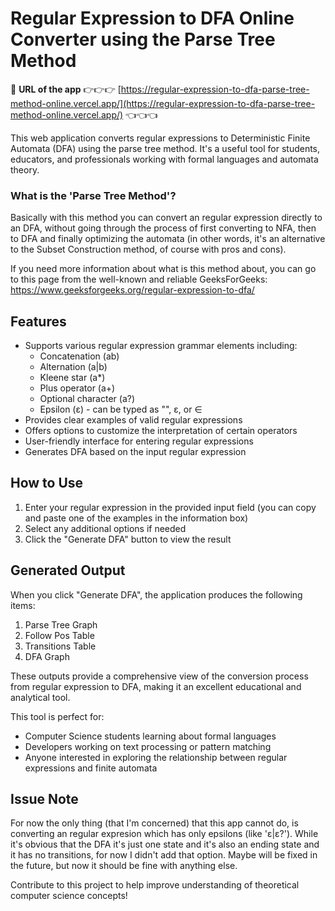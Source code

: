 # Regular Expression to DFA Online Converter using the Parse Tree Method

🔗 **URL of the app** 👉👉👉 [https://regular-expression-to-dfa-parse-tree-method-online.vercel.app/](https://regular-expression-to-dfa-parse-tree-method-online.vercel.app/) 👈👈👈

This web application converts regular expressions to Deterministic Finite Automata (DFA) using the parse tree method. It's a useful tool for students, educators, and professionals working with formal languages and automata theory.

### What is the 'Parse Tree Method'?
Basically with this method you can convert an regular expression directly to an DFA, without going through the process of first converting to NFA, then to DFA and finally optimizing the automata (in other words, it's an alternative to the Subset Construction method, of course with pros and cons).

If you need more information about what is this method about, you can go to this page from the well-known and reliable GeeksForGeeks: https://www.geeksforgeeks.org/regular-expression-to-dfa/

## Features

- Supports various regular expression grammar elements including:
  - Concatenation (ab)
  - Alternation (a|b)
  - Kleene star (a*)
  - Plus operator (a+)
  - Optional character (a?)
  - Epsilon (ε) - can be typed as "", ε, or ∈
- Provides clear examples of valid regular expressions
- Offers options to customize the interpretation of certain operators
- User-friendly interface for entering regular expressions
- Generates DFA based on the input regular expression

## How to Use

1. Enter your regular expression in the provided input field (you can copy and paste one of the examples in the information box)
2. Select any additional options if needed
3. Click the "Generate DFA" button to view the result

## Generated Output

When you click "Generate DFA", the application produces the following items:

1. Parse Tree Graph
2. Follow Pos Table
3. Transitions Table
4. DFA Graph

These outputs provide a comprehensive view of the conversion process from regular expression to DFA, making it an excellent educational and analytical tool.


This tool is perfect for:
- Computer Science students learning about formal languages
- Developers working on text processing or pattern matching
- Anyone interested in exploring the relationship between regular expressions and finite automata

## Issue Note
For now the only thing (that I'm concerned) that this app cannot do, is converting an regular expresion which has only epsilons (like 'ε|ε?'). While it's obvious that the DFA it's just one state and it's also an ending state and it has no transitions, for now I didn't add that option. Maybe will be fixed in the future, but now it should be fine with anything else.

Contribute to this project to help improve understanding of theoretical computer science concepts!